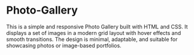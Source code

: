 # Photo-Gallery

This is a simple and responsive Photo Gallery built with HTML and CSS. It displays a set of images in a modern grid layout with hover effects and smooth transitions. The design is minimal, adaptable, and suitable for showcasing photos or image-based portfolios.

